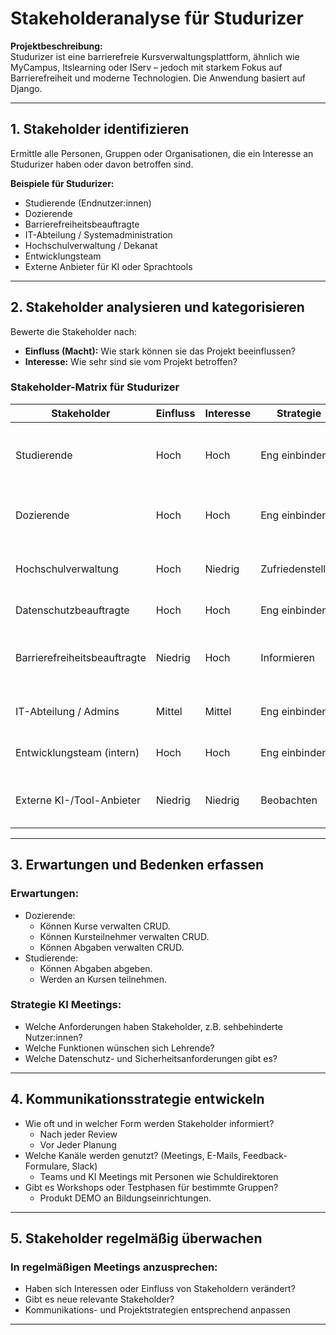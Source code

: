 <!---
Artefakte der Systemdokumentation wurden mithilfe von ChatGPT (OpenAI) erstellt und manuell angepasst
-->
# Stakeholderanalyse für Studurizer

**Projektbeschreibung:**  
Studurizer ist eine barrierefreie Kursverwaltungsplattform, ähnlich wie MyCampus, Itslearning oder IServ – jedoch mit starkem Fokus auf Barrierefreiheit und moderne Technologien. Die Anwendung basiert auf Django.

---

## 1. Stakeholder identifizieren

Ermittle alle Personen, Gruppen oder Organisationen, die ein Interesse an Studurizer haben oder davon betroffen sind.

**Beispiele für Studurizer:**
- Studierende (Endnutzer:innen)
- Dozierende
- Barrierefreiheitsbeauftragte
- IT-Abteilung / Systemadministration
- Hochschulverwaltung / Dekanat
- Entwicklungsteam
- Externe Anbieter für KI oder Sprachtools

---

## 2. Stakeholder analysieren und kategorisieren

Bewerte die Stakeholder nach:

- **Einfluss (Macht):** Wie stark können sie das Projekt beeinflussen?
- **Interesse:** Wie sehr sind sie vom Projekt betroffen?

### Stakeholder-Matrix für Studurizer

| Stakeholder                | Einfluss | Interesse | Strategie        | Begründung |
|---------------------------|----------|-----------|------------------|------------|
| Studierende               | Hoch     | Hoch      | Eng einbinden    | Hauptnutzer:innen, stark betroffen, wichtiges Feedback für UX und Barrierefreiheit |
| Dozierende                | Hoch     | Hoch      | Eng einbinden    | Zentrale Nutzer:innen bei Kursverwaltung, stark involviert in Workflows |
| Hochschulverwaltung       | Hoch     | Niedrig   | Zufriedenstellen | Trifft strategische Entscheidungen, aber nutzt System nicht direkt |
| Datenschutzbeauftragte      | Hoch     | Hoch      | Eng einbinden      | Setzt rechtliche Rahmen um |
| Barrierefreiheitsbeauftragte | Niedrig | Hoch      | Informieren      | Hohe Anforderungen an Barrierefreiheit, aber kein direkter Einfluss auf Projektverlauf |
| IT-Abteilung / Admins     | Mittel   | Mittel    | Eng einbinden    | Zuständig für technische Integration, Support und Sicherheit |
| Entwicklungsteam (intern) | Hoch     | Hoch      | Eng einbinden    | Projektverantwortliche, gestalten aktiv Umsetzung |
| Externe KI-/Tool-Anbieter | Niedrig  | Niedrig   | Beobachten       | Potenziell interessant für spätere Features, aber aktuell nicht entscheidend |


---

## 3. Erwartungen und Bedenken erfassen
### Erwartungen:
- Dozierende:
  - Können Kurse verwalten CRUD.
  - Können Kursteilnehmer verwalten CRUD.
  - Können Abgaben verwalten CRUD. 
- Studierende: 
  - Können Abgaben abgeben.
  - Werden an Kursen teilnehmen.

### Strategie KI Meetings:
- Welche Anforderungen haben Stakeholder, z.B. sehbehinderte Nutzer:innen?
- Welche Funktionen wünschen sich Lehrende?
- Welche Datenschutz- und Sicherheitsanforderungen gibt es?

---

## 4. Kommunikationsstrategie entwickeln

- Wie oft und in welcher Form werden Stakeholder informiert?
  - Nach jeder Review
  - Vor Jeder Planung
- Welche Kanäle werden genutzt? (Meetings, E-Mails, Feedback-Formulare, Slack)
  - Teams und KI Meetings mit Personen wie Schuldirektoren
- Gibt es Workshops oder Testphasen für bestimmte Gruppen?
  - Produkt DEMO an Bildungseinrichtungen.

---

## 5. Stakeholder regelmäßig überwachen
### In regelmäßigen Meetings anzusprechen:
- Haben sich Interessen oder Einfluss von Stakeholdern verändert?
- Gibt es neue relevante Stakeholder?
- Kommunikations- und Projektstrategien entsprechend anpassen

---
